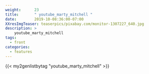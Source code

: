 ```yaml
---
weight:      23
title:       " youtube_marty_mitchell "
date:        2019-10-08:36:00-07:00
XXresImgTeaser: teaserpics/pixabay.com/monitor-1307227_640.jpg
description: >
    youtube_marty_mitchell
tags:
  - front
categories:
  - features
---
```


{{< my2genlistbytag "youtube_marty_mitchell" >}}
